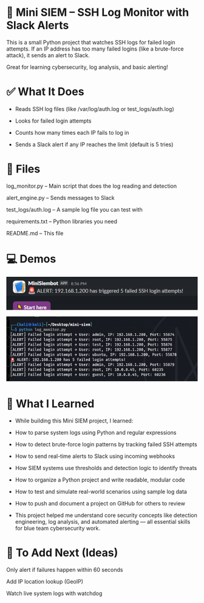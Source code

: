 # 🔐 Mini SIEM – SSH Log Monitor with Slack Alerts
This is a small Python project that watches SSH logs for failed login attempts. If an IP address has too many failed logins (like a brute-force attack), it sends an alert to Slack.

Great for learning cybersecurity, log analysis, and basic alerting!

# ✅ What It Does
- Reads SSH log files (like /var/log/auth.log or test_logs/auth.log)

- Looks for failed login attempts

- Counts how many times each IP fails to log in

- Sends a Slack alert if any IP reaches the limit (default is 5 tries)

# 📁 Files
log_monitor.py – Main script that does the log reading and detection

alert_engine.py – Sends messages to Slack

test_logs/auth.log – A sample log file you can test with

requirements.txt – Python libraries you need

README.md – This file

# 💻 Demos
![Slack Bot Alert](https://github.com/IsaacMorrow0/Mini-siem/blob/main/images/siem-slackex.png?raw=true)

![Command Line](https://github.com/IsaacMorrow0/Mini-siem/blob/main/images/Example.png?raw=true) 

# 📘 What I Learned
- While building this Mini SIEM project, I learned:

- How to parse system logs using Python and regular expressions

- How to detect brute-force login patterns by tracking failed SSH attempts

- How to send real-time alerts to Slack using incoming webhooks

- How SIEM systems use thresholds and detection logic to identify threats

- How to organize a Python project and write readable, modular code

- How to test and simulate real-world scenarios using sample log data

- How to push and document a project on GitHub for others to review

- This project helped me understand core security concepts like detection engineering, log analysis, and automated alerting — all essential skills for blue team cybersecurity work.

# 🔧 To Add Next (Ideas)
Only alert if failures happen within 60 seconds

Add IP location lookup (GeoIP)

Watch live system logs with watchdog
